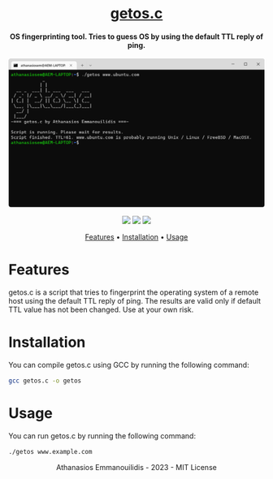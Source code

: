 <h1 align="center">
  <br>
  <a href="https://github.com/athanasiosem/getos.c">
  getos.c
  </a>
</h1>

<h4 align="center">OS fingerprinting tool. Tries to guess OS by using the default TTL reply of ping.</h4>

<img src="images/screenshot.png" alt="getos.c screenshot"></a>

<p align="center">
<a href="https://github.com/athanasiosem/getos.c/blob/main/LICENSE"><img src="https://img.shields.io/badge/License-MIT-red.svg"></a>
<a href="https://github.com/athanasiosem/getos.c/issues"><img src="https://img.shields.io/badge/contributions-welcome-brightgreen.svg?style=flat"></a>
<a href="https://github.com/athanasiosem/getos.c/releases"><img src="https://img.shields.io/github/release/athanasiosem/getos.c">
</p>

<p align="center">
  <a href="#features">Features</a> •
  <a href="#installation">Installation</a> •
  <a href="#usage">Usage</a>
</p>

# Features

getos.c is a script that tries to fingerprint the operating system of a remote host using the default TTL reply of ping.
The results are valid only if default TTL value has not been changed. Use at your own risk.

# Installation

You can compile getos.c using GCC by running the following command:

```sh
gcc getos.c -o getos
```

# Usage

You can run getos.c by running the following command:

```sh
./getos www.example.com
```

<div align="center">
Athanasios Emmanouilidis - 2023 - MIT License
</div>
